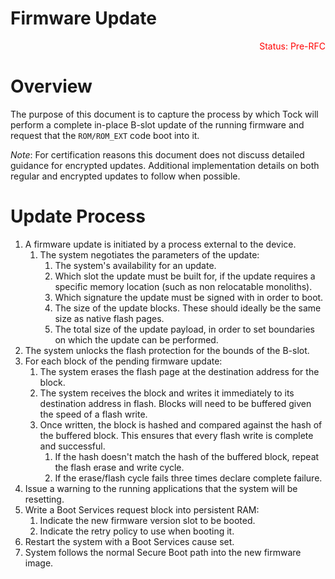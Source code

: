 
# Firmware Update


<p style="color: red; text-align: right;">
  Status: Pre-RFC
</p>

# Overview

The purpose of this document is to capture the process by which Tock will
perform a complete in-place B-slot update of the running firmware and request
that the `ROM/ROM_EXT` code boot into it.

*Note*: For certification reasons this document does not discuss detailed
guidance for encrypted updates. Additional implementation details on both
regular and encrypted updates to follow when possible.

# Update Process

1. A firmware update is initiated by a process external to the device.
    1. The system negotiates the parameters of the update:
        1. The system's availability for an update.
        2. Which slot the update must be built for, if the update requires a
           specific memory location (such as non relocatable monoliths).
        3. Which signature the update must be signed with in order to boot.
        4. The size of the update blocks. These should ideally be the same size
          as native flash pages.
        5. The total size of the update payload, in order to set boundaries on
           which the update can be performed.
2. The system unlocks the flash protection for the bounds of the B-slot.
3. For each block of the pending firmware update:
    1. The system erases the flash page at the destination address for the
       block.
    2. The system receives the block and writes it immediately to its
       destination address in flash. Blocks will need to be buffered given the
       speed of a flash write.
    3. Once written, the block is hashed and compared against the hash of the
       buffered block. This ensures that every flash write is complete and
       successful.
        1. If the hash doesn't match the hash of the buffered block, repeat the
           flash erase and write cycle.
        2. If the erase/flash cycle fails three times declare complete failure.
4. Issue a warning to the running applications that the system will be
   resetting.
5. Write a Boot Services request block into persistent RAM:
    1. Indicate the new firmware version slot to be booted.
    2. Indicate the retry policy to use when booting it.
6. Restart the system with a Boot Services cause set.
7. System follows the normal Secure Boot path into the new firmware image.
